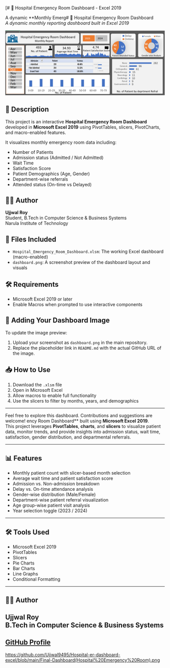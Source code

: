 [# 🏥 Hospital Emergency Room Dashboard - Excel 2019

A dynamic **Monthly Emerg# 🏥 Hospital Emergency Room Dashboard  
*A dynamic monthly reporting dashboard built in Excel 2019*

![Dashboard Preview](https://github.com/Ujjwal9495/Hospital-er-dashboard-excel/blob/main/Final-Dashboard(Hospital%20Emergency%20Room).png)  


## 📌 Description
This project is an interactive **Hospital Emergency Room Dashboard** developed in **Microsoft Excel 2019** using PivotTables, slicers, PivotCharts, and macro-enabled features.

It visualizes monthly emergency room data including:
- Number of Patients
- Admission status (Admitted / Not Admitted)
- Wait Time
- Satisfaction Score
- Patient Demographics (Age, Gender)
- Department-wise referrals
- Attended status (On-time vs Delayed)

## 👨‍💻 Author
**Ujjwal Roy**  
Student, B.Tech in Computer Science & Business Systems  
Narula Institute of Technology

## 📁 Files Included
- `Hospital_Emergency_Room_Dashboard.xlsm`: The working Excel dashboard (macro-enabled)
- `dashboard.png`: A screenshot preview of the dashboard layout and visuals

## 🛠️ Requirements
- Microsoft Excel 2019 or later
- Enable Macros when prompted to use interactive components

## 📸 Adding Your Dashboard Image
To update the image preview:
1. Upload your screenshot as `dashboard.png` in the main repository.
2. Replace the placeholder link in `README.md` with the actual GitHub URL of the image.

## 📥 How to Use
1. Download the `.xlsm` file
2. Open in Microsoft Excel
3. Allow macros to enable full functionality
4. Use the slicers to filter by months, years, and demographics

---

Feel free to  explore this dashboard. Contributions and suggestions are welcome!
ency Room Dashboard** built using **Microsoft Excel 2019**.  
This project leverages **PivotTables**, **charts**, and **slicers** to visualize patient data, monitor trends, and provide insights into admission status, wait time, satisfaction, gender distribution, and departmental referrals.

---

## 📊 Features

- Monthly patient count with slicer-based month selection
- Average wait time and patient satisfaction score
- Admission vs. Non-admission breakdown
- Delay vs. On-time attendance analysis
- Gender-wise distribution (Male/Female)
- Department-wise patient referral visualization
- Age group-wise patient visit analysis
- Year selection toggle (2023 / 2024)

---

## 🛠️ Tools Used

- Microsoft Excel 2019
- PivotTables
- Slicers
- Pie Charts
- Bar Charts
- Line Graphs
- Conditional Formatting

---

## 👨‍💻 Author

**Ujjwal Roy**  
B.Tech in Computer Science & Business Systems  
---
[GitHub Profile](https://github.com/Ujjwal9495) 
---
https://github.com/Ujjwal9495/Hospital-er-dashboard-excel/blob/main/Final-Dashboard(Hospital%20Emergency%20Room).png
